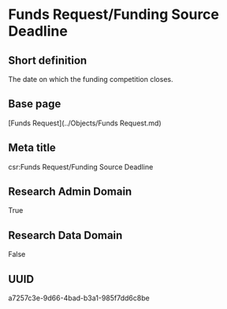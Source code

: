 # Funds Request/Funding Source Deadline
## Short definition
The date on which the funding competition closes.
## Base page
[Funds Request](../Objects/Funds Request.md)
## Meta title
csr:Funds Request/Funding Source Deadline
## Research Admin Domain
True
## Research Data Domain
False
## UUID
a7257c3e-9d66-4bad-b3a1-985f7dd6c8be
